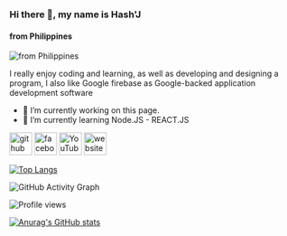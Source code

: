 ### Hi there 👋, my name is Hash'J
#### from Philippines
![from Philippines](https://hashjprogramming.web.app/Assets/Images/Background.png)

 I really enjoy coding and learning, as well as developing and designing a program, I also like Google firebase as Google-backed application development software

- 🔭 I’m currently working on this page. 
- 🌱 I’m currently learning Node.JS - REACT.JS 


[<img src='https://cdn.jsdelivr.net/npm/simple-icons@3.0.1/icons/github.svg' alt='github' height='40'>](https://github.com/https://github.com/HashJProgramming/)  [<img src='https://cdn.jsdelivr.net/npm/simple-icons@3.0.1/icons/facebook.svg' alt='facebook' height='40'>](https://www.facebook.com/https://www.facebook.com/JoshuaM2017)  [<img src='https://cdn.jsdelivr.net/npm/simple-icons@3.0.1/icons/youtube.svg' alt='YouTube' height='40'>](https://www.youtube.com/channel/https://www.youtube.com/channel/UCBBgGTaV4uoVkjo7nTiCC_Q)  [<img src='https://cdn.jsdelivr.net/npm/simple-icons@3.0.1/icons/icloud.svg' alt='website' height='40'>](https://hashjprogramming.web.app/)  

[![Top Langs](https://github-readme-stats.vercel.app/api/top-langs/?username=https://github.com/HashJProgramming/)](https://github.com/anuraghazra/github-readme-stats)

![GitHub Activity Graph](https://activity-graph.herokuapp.com/graph?username=https://github.com/HashJProgramming/)  

![Profile views](https://gpvc.arturio.dev/https://github.com/HashJProgramming/)  


[![Anurag's GitHub stats](https://github-readme-stats.vercel.app/api?username=HashJProgramming)](https://github.com/anuraghazra/github-readme-stats)


